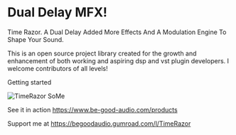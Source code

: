 # Dual Delay MFX!

Time Razor. A Dual Delay Added More Effects And A Modulation Engine To Shape Your Sound.

This is an open source project library created for the growth and enhancement of both working and aspiring dsp and vst plugin developers. I welcome contributors of all levels!


Getting started

![TimeRazor SoMe](https://github.com/kauffmann/Dual-Delay-MFX/assets/960864/aedef7e8-fe8a-45a2-a633-79ec99c7cbdd)









See it in action https://www.be-good-audio.com/products

Support me at https://begoodaudio.gumroad.com/l/TimeRazor
